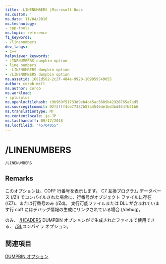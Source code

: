 ```yaml
---
title: -LINENUMBERS |Microsoft Docs
ms.custom: ''
ms.date: 11/04/2016
ms.technology:
- cpp-tools
ms.topic: reference
f1_keywords:
- /linenumbers
dev_langs:
- C++
helpviewer_keywords:
- LINENUMBERS dumpbin option
- line numbers
- -LINENUMBERS dumpbin option
- /LINENUMBERS dumpbin option
ms.assetid: 1681d582-2c2f-484e-9920-109959549055
author: corob-msft
ms.author: corob
ms.workload:
- cplusplus
ms.openlocfilehash: c9b969f51733d9eb4c45ac5609b42920765a7ad5
ms.sourcegitcommit: 92f2fff4ce77387b57a4546de1bd4bd464fb51b6
ms.translationtype: MT
ms.contentlocale: ja-JP
ms.lasthandoff: 09/17/2018
ms.locfileid: "45704055"
---
```

# <a name="linenumbers"></a>/LINENUMBERS

```
/LINENUMBERS
```

## <a name="remarks"></a>Remarks

このオプションは、COFF 行番号を表示します。 C7 互換プログラム データベース (/Zi) でコンパイルされた場合に、行番号がオブジェクト ファイルに存在 (/Z7)、または行番号のみ (/Zd)。 実行可能ファイルまたは DLL が含まれています行 coff にはデバッグ情報の生成にリンクされている場合 (/debug)。

のみ、 [/HEADERS](../../build/reference/headers.md) DUMPBIN オプションがで生成されたファイルで使用できる、 [/GL](../../build/reference/gl-whole-program-optimization.md)コンパイラ オプション。

## <a name="see-also"></a>関連項目

[DUMPBIN オプション](../../build/reference/dumpbin-options.md)